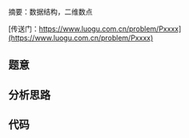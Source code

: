 摘要：数据结构，二维数点

[传送门：https://www.luogu.com.cn/problem/Pxxxx](https://www.luogu.com.cn/problem/Pxxxx)

## 题意

## 分析思路

## 代码

```cpp
```
